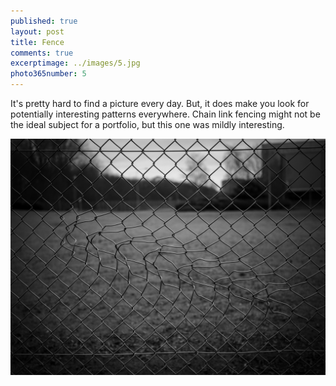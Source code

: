 ```yaml
---
published: true
layout: post
title: Fence 
comments: true
excerptimage: ../images/5.jpg
photo365number: 5
---
```


It's pretty hard to find a picture every day. But, it does make you look for potentially interesting patterns everywhere. Chain link fencing might not be the ideal subject for a portfolio, but this one was mildly interesting. 

![Image 5/365](../images/5.jpg)